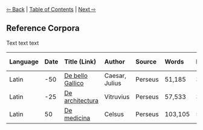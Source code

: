 [⇦ Back](https://github.com/alexanderboxer/voynich-attack/tree/main/topics/voynich_stats/2tks) | [Table of Contents](https://github.com/alexanderboxer/voynich-attack) | [Next ⇨](https://github.com/alexanderboxer/voynich-attack/tree/main/topics/latin_stats/1grams)

## Reference Corpora

Text text text

|Language|Date|Title (Link)|Author|Source|Words|Letters|Download Date|
|:--|:--|:--|:--|:--|:--|:--|:--|
|Latin|-50|[De bello Gallico](http://www.perseus.tufts.edu/hopper/text?doc=urn:cts:latinLit:phi0448.phi001.perseus-lat1)|Caesar, Julius|Perseus|51,185|316,358|2022-07-23|
|Latin|-25|[De architectura](http://data.perseus.org/texts/urn:cts:latinLit:phi1056.phi001.perseus-lat1)|Vitruvius|Perseus|57,533|351,564|2022-07-23|
|Latin|50|[De medicina](http://data.perseus.org/texts/urn:cts:latinLit:phi0836.phi002.perseus-lat3)|Celsus|Perseus|103,105|572,293|2022-07-24|